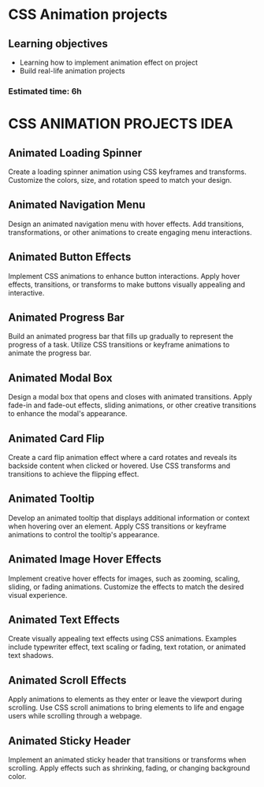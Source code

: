 # CSS Animation projects

## Learning objectives
- Learning how to implement animation effect on project
- Build real-life animation projects

### Estimated time: 6h
# CSS ANIMATION PROJECTS IDEA

## Animated Loading Spinner
Create a loading spinner animation using CSS keyframes and transforms. Customize the colors, size, and rotation speed to match your design.

## Animated Navigation Menu
Design an animated navigation menu with hover effects. Add transitions, transformations, or other animations to create engaging menu interactions.

## Animated Button Effects
Implement CSS animations to enhance button interactions. Apply hover effects, transitions, or transforms to make buttons visually appealing and interactive.

## Animated Progress Bar
Build an animated progress bar that fills up gradually to represent the progress of a task. Utilize CSS transitions or keyframe animations to animate the progress bar.

## Animated Modal Box
Design a modal box that opens and closes with animated transitions. Apply fade-in and fade-out effects, sliding animations, or other creative transitions to enhance the modal's appearance.

## Animated Card Flip
Create a card flip animation effect where a card rotates and reveals its backside content when clicked or hovered. Use CSS transforms and transitions to achieve the flipping effect.

## Animated Tooltip
Develop an animated tooltip that displays additional information or context when hovering over an element. Apply CSS transitions or keyframe animations to control the tooltip's appearance.

## Animated Image Hover Effects
Implement creative hover effects for images, such as zooming, scaling, sliding, or fading animations. Customize the effects to match the desired visual experience.

## Animated Text Effects
Create visually appealing text effects using CSS animations. Examples include typewriter effect, text scaling or fading, text rotation, or animated text shadows.

## Animated Scroll Effects
Apply animations to elements as they enter or leave the viewport during scrolling. Use CSS scroll animations to bring elements to life and engage users while scrolling through a webpage.

## Animated Sticky Header
Implement an animated sticky header that transitions or transforms when scrolling. Apply effects such as shrinking, fading, or changing background color.